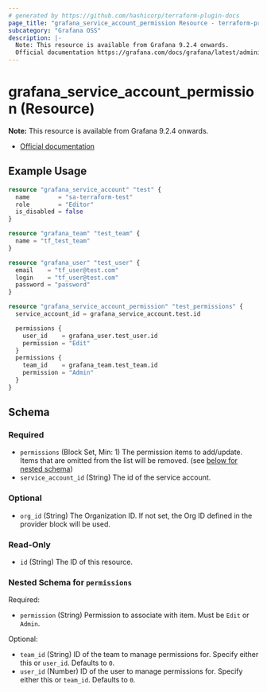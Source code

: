 ```yaml
---
# generated by https://github.com/hashicorp/terraform-plugin-docs
page_title: "grafana_service_account_permission Resource - terraform-provider-grafana"
subcategory: "Grafana OSS"
description: |-
  Note: This resource is available from Grafana 9.2.4 onwards.
  Official documentation https://grafana.com/docs/grafana/latest/administration/service-accounts/#manage-users-and-teams-permissions-for-a-service-account-in-grafana
---
```


# grafana_service_account_permission (Resource)

**Note:** This resource is available from Grafana 9.2.4 onwards.

* [Official documentation](https://grafana.com/docs/grafana/latest/administration/service-accounts/#manage-users-and-teams-permissions-for-a-service-account-in-grafana)

## Example Usage

```terraform
resource "grafana_service_account" "test" {
  name        = "sa-terraform-test"
  role        = "Editor"
  is_disabled = false
}

resource "grafana_team" "test_team" {
  name = "tf_test_team"
}

resource "grafana_user" "test_user" {
  email    = "tf_user@test.com"
  login    = "tf_user@test.com"
  password = "password"
}

resource "grafana_service_account_permission" "test_permissions" {
  service_account_id = grafana_service_account.test.id

  permissions {
    user_id    = grafana_user.test_user.id
    permission = "Edit"
  }
  permissions {
    team_id    = grafana_team.test_team.id
    permission = "Admin"
  }
}
```

<!-- schema generated by tfplugindocs -->
## Schema

### Required

- `permissions` (Block Set, Min: 1) The permission items to add/update. Items that are omitted from the list will be removed. (see [below for nested schema](#nestedblock--permissions))
- `service_account_id` (String) The id of the service account.

### Optional

- `org_id` (String) The Organization ID. If not set, the Org ID defined in the provider block will be used.

### Read-Only

- `id` (String) The ID of this resource.

<a id="nestedblock--permissions"></a>
### Nested Schema for `permissions`

Required:

- `permission` (String) Permission to associate with item. Must be `Edit` or `Admin`.

Optional:

- `team_id` (String) ID of the team to manage permissions for. Specify either this or `user_id`. Defaults to `0`.
- `user_id` (Number) ID of the user to manage permissions for. Specify either this or `team_id`. Defaults to `0`.
